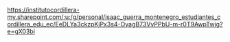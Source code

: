 https://institutocordillera-my.sharepoint.com/:u:/g/personal/isaac_guerra_montenegro_estudiantes_cordillera_edu_ec/EeDLYa3ckzpKjPx3s4-OyagB73VvPPbU-m-r0T9AwpTwjg?e=gX03bi
